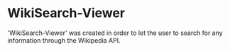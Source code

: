 # WikiSearch-Viewer

'WikiSearch-Viewer' was created in order to let the user to search for any information through the Wikipedia API. 
